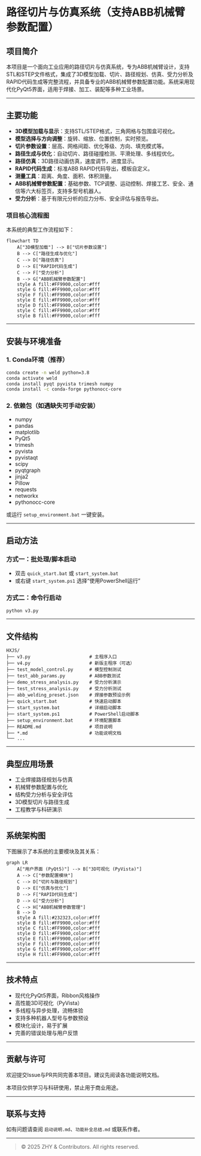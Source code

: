 # 路径切片与仿真系统（支持ABB机械臂参数配置）

## 项目简介

本项目是一个面向工业应用的路径切片与仿真系统，专为ABB机械臂设计，支持STL和STEP文件格式，集成了3D模型加载、切片、路径规划、仿真、受力分析及RAPID代码生成等完整流程，并具备专业的ABB机械臂参数配置功能。系统采用现代化PyQt5界面，适用于焊接、加工、装配等多种工业场景。

---

## 主要功能
- **3D模型加载与显示**：支持STL/STEP格式，三角网格与包围盒可视化。
- **模型选择与方向调整**：旋转、缩放、位置控制，实时预览。
- **切片参数设置**：层高、网格间距、优化等级、方向、填充模式等。
- **路径生成与优化**：自动切片、路径碰撞检测、平滑处理、多线程优化。
- **路径仿真**：3D路径动画仿真，速度调节，进度显示。
- **RAPID代码生成**：标准ABB RAPID代码导出，模板自定义。
- **测量工具**：距离、角度、面积、体积测量。
- **ABB机械臂参数配置**：基础参数、TCP调整、运动控制、焊接工艺、安全、通信等六大标签页，支持多型号机器人。
- **受力分析**：基于有限元分析的应力分布、安全评估与报告导出。

### 项目核心流程图

本系统的典型工作流程如下：

```mermaid
flowchart TD
    A["3D模型加载"] --> B["切片参数设置"]
    B --> C["路径生成与优化"]
    C --> D["路径仿真"]
    D --> E["RAPID代码生成"]
    C --> F["受力分析"]
    B --> G["ABB机械臂参数配置"]
    style A fill:#FF9900,color:#fff
    style G fill:#FF9900,color:#fff
    style F fill:#FF9900,color:#fff
    style E fill:#FF9900,color:#fff
    style D fill:#FF9900,color:#fff
    style C fill:#FF9900,color:#fff
    style B fill:#FF9900,color:#fff
```

---

## 安装与环境准备

### 1. Conda环境（推荐）
```bash
conda create -n weld python=3.8
conda activate weld
conda install pyqt pyvista trimesh numpy
conda install -c conda-forge pythonocc-core
```

### 2. 依赖包（如遇缺失可手动安装）
- numpy
- pandas
- matplotlib
- PyQt5
- trimesh
- pyvista
- pyvistaqt
- scipy
- pyqtgraph
- jinja2
- Pillow
- requests
- networkx
- pythonocc-core

或运行 `setup_environment.bat` 一键安装。

---

## 启动方法

### 方式一：批处理/脚本启动
- 双击 `quick_start.bat` 或 `start_system.bat`
- 或右键 `start_system.ps1` 选择“使用PowerShell运行”

### 方式二：命令行启动
```bash
python v3.py
```

---

## 文件结构
```
HXJS/
├── v3.py                      # 主程序入口
├── v4.py                      # 新版主程序（可选）
├── test_model_control.py      # 模型控制测试
├── test_abb_params.py         # ABB参数测试
├── demo_stress_analysis.py    # 受力分析演示
├── test_stress_analysis.py    # 受力分析测试
├── abb_welding_preset.json    # 焊接参数预设示例
├── quick_start.bat            # 快速启动脚本
├── start_system.bat           # 详细启动脚本
├── start_system.ps1           # PowerShell启动脚本
├── setup_environment.bat      # 环境配置脚本
├── README.md                  # 项目说明
├── *.md                       # 功能说明文档
└── ...
```

---

## 典型应用场景
- 工业焊接路径规划与仿真
- 机械臂参数配置与优化
- 结构受力分析与安全评估
- 3D模型切片与路径生成
- 工程教学与科研演示

---

## 系统架构图

下图展示了本系统的主要模块及其关系：

```mermaid
graph LR
    A["用户界面 (PyQt5)"] --> B["3D可视化 (PyVista)"]
    A --> C["参数配置模块"]
    C --> D["切片与路径规划"]
    D --> E["仿真与优化"]
    D --> F["RAPID代码生成"]
    D --> G["受力分析"]
    C --> H["ABB机械臂参数管理"]
    B --> D
    style A fill:#232323,color:#fff
    style B fill:#FF9900,color:#fff
    style C fill:#FF9900,color:#fff
    style D fill:#FF9900,color:#fff
    style E fill:#FF9900,color:#fff
    style F fill:#FF9900,color:#fff
    style G fill:#FF9900,color:#fff
    style H fill:#FF9900,color:#fff
```

---

## 技术特点
- 现代化PyQt5界面，Ribbon风格操作
- 高性能3D可视化（PyVista）
- 多线程与异步处理，流畅体验
- 支持多种机器人型号与参数预设
- 模块化设计，易于扩展
- 完善的错误处理与用户反馈

---

## 贡献与许可

欢迎提交Issue与PR共同完善本项目。建议先阅读各功能说明文档。

本项目仅供学习与科研使用，禁止用于商业用途。

---

## 联系与支持

如有问题请查阅 `启动说明.md`、`功能补全总结.md` 或联系作者。

---

> © 2025 ZHY & Contributors. All rights reserved. 